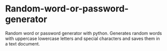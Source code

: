 # Random-word-or-password-generator
Random word or password generator with python.
Generates random words with uppercase lowercase letters and special characters and saves them in a text document.
